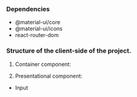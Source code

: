 ### Dependencies
- @material-ui/core
- @material-ui/icons
- react-router-dom

### Structure of the client-side of the project.

1. Container component:

2. Presentational component:
- Input